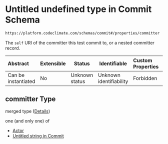 # Untitled undefined type in Commit Schema

```txt
https://platform.codeclimate.com/schemas/commit#/properties/committer
```

The `self` URI of the committer this test commit to, or a nested committer record.


| Abstract            | Extensible | Status         | Identifiable            | Custom Properties | Additional Properties | Access Restrictions | Defined In                                                                           |
| :------------------ | ---------- | -------------- | ----------------------- | :---------------- | --------------------- | ------------------- | ------------------------------------------------------------------------------------ |
| Can be instantiated | No         | Unknown status | Unknown identifiability | Forbidden         | Allowed               | none                | [Commit.schema.json\*](../../spec/schemas/Commit.schema.json "open original schema") |

## committer Type

merged type ([Details](commit-properties-committer.md))

one (and only one) of

-   [Actor](calendarevent-properties-attendees-items-author-oneof-actor.md "check type definition")
-   [Untitled string in Commit](commit-properties-committer-oneof-1.md "check type definition")
